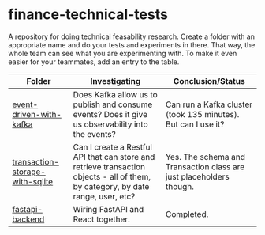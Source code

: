 # finance-technical-tests

A repository for doing technical feasability research. 
Create a folder with an appropriate name and do your tests and experiments in there. That way, the whole team can see what you are experimenting with. To make it even easier for your teammates, add an entry to the table.


| Folder | Investigating | Conclusion/Status |
| ------ | ------ | ------ |
|   [event-driven-with-kafka](event-driven-with-kafka/README.md)| Does Kafka allow us to publish and consume events? Does it give us observability into the events? | Can run a Kafka cluster (took 135 minutes). But can I use it? |
| [transaction-storage-with-sqlite](transaction-storage-with-sqlite/README.md) | Can I create a Restful API that can store and retrieve transaction objects - all of them, by category, by date range, user, etc? | Yes. The schema and Transaction class are just placeholders though.|
| [fastapi-backend](fastapi-backend/README.md) | Wiring FastAPI and React together. | Completed. |
